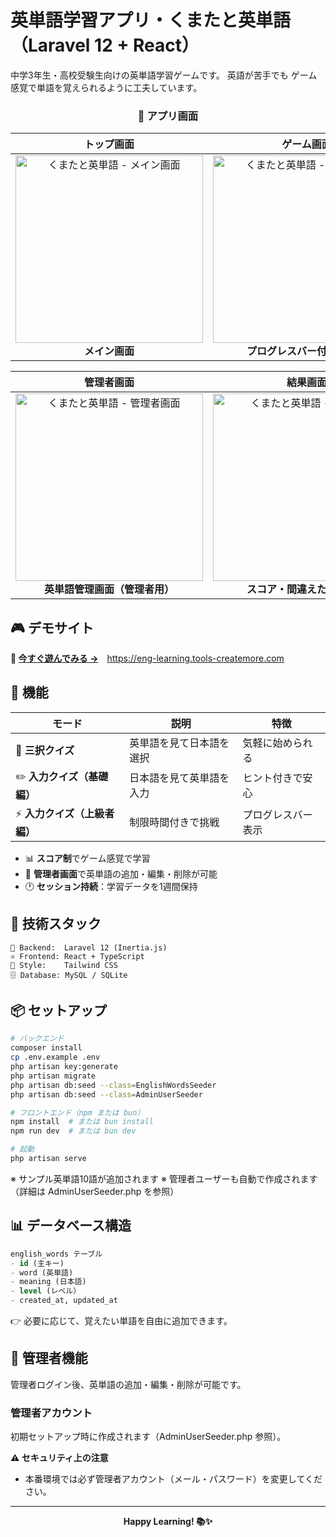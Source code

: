 # 英単語学習アプリ・くまたと英単語（Laravel 12 + React）
中学3年生・高校受験生向けの英単語学習ゲームです。
英語が苦手でも ゲーム感覚で単語を覚えられるように工夫しています。

<div align="center">

### 📱 アプリ画面

| トップ画面 | ゲーム画面 |
|:---:|:---:|
| <img src="https://biz.addisteria.com/wp-content/uploads/2025/08/kumata_eitango01.png" alt="くまたと英単語 - メイン画面" width="300"><br>**メイン画面** | <img src="https://biz.addisteria.com/wp-content/uploads/2025/08/kumata_eitango02.png" alt="くまたと英単語 - クイズ画面" width="300"><br>**プログレスバー付き上級編** |

| 管理者画面 | 結果画面 |
|:---:|:---:|
| <img src="https://biz.addisteria.com/wp-content/uploads/2025/08/kumata_eitango03.png" alt="くまたと英単語 - 管理者画面" width="300"><br>**英単語管理画面（管理者用）** | <img src="https://biz.addisteria.com/wp-content/uploads/2025/08/kumata_eitango04.png" alt="くまたと英単語 - 結果画面" width="300"><br>**スコア・間違えた単語表示** |

</div>

## 🎮 デモサイト

**🌟 [今すぐ遊んでみる →](https://eng-learning.tools-createmore.com/)**　https://eng-learning.tools-createmore.com

## 🎯 機能

| モード | 説明 | 特徴 |
|--------|------|------|
| 🎯 **三択クイズ** | 英単語を見て日本語を選択 | 気軽に始められる |
| ✏️ **入力クイズ（基礎編）** | 日本語を見て英単語を入力 | ヒント付きで安心 |
| ⚡ **入力クイズ（上級者編）** | 制限時間付きで挑戦 | プログレスバー表示 |

- 📊 **スコア制**でゲーム感覚で学習
- 🔐 **管理者画面**で英単語の追加・編集・削除が可能
- 🕐 **セッション持続**：学習データを1週間保持

## 🚀 技術スタック

```
🔧 Backend:  Laravel 12 (Inertia.js)
⚛️ Frontend: React + TypeScript
🎨 Style:    Tailwind CSS
🗄️ Database: MySQL / SQLite
```

## 📦 セットアップ

```bash
# バックエンド
composer install
cp .env.example .env
php artisan key:generate
php artisan migrate
php artisan db:seed --class=EnglishWordsSeeder
php artisan db:seed --class=AdminUserSeeder

# フロントエンド（npm または bun）
npm install  # または bun install
npm run dev  # または bun dev

# 起動
php artisan serve
```

※ サンプル英単語10語が追加されます
※ 管理者ユーザーも自動で作成されます（詳細は AdminUserSeeder.php を参照）

## 📊 データベース構造

```sql
english_words テーブル
- id (主キー)
- word (英単語)
- meaning (日本語)
- level (レベル）
- created_at, updated_at
```

👉 必要に応じて、覚えたい単語を自由に追加できます。

## 👤 管理者機能

管理者ログイン後、英単語の追加・編集・削除が可能です。

### 管理者アカウント

初期セットアップ時に作成されます（AdminUserSeeder.php 参照）。

**⚠️ セキュリティ上の注意**
- 本番環境では必ず管理者アカウント（メール・パスワード）を変更してください。

---

<div align="center">

**Happy Learning! 📚✨**

</div>
